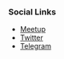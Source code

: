 <!--### Chapter Information

	* [<img src="assets/images/Twitter_logo.png">](https://twitter.com/Owasp_guayaquil)
* Chapter Region-->

### Social Links
* [Meetup](https://www.meetup.com/OWASP-Guayaquil-Chapter/)
* [Twitter](https://twitter.com/Owasp_guayaquil)
* [Telegram](http://t.me/joinchat/AVkTNE6tCCBx_xc_ijM8sw)